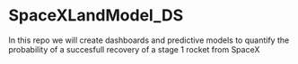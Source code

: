 # SpaceXLandModel_DS
In this repo we will create dashboards and predictive models to quantify the probability of a succesfull recovery of a stage 1 rocket from SpaceX
